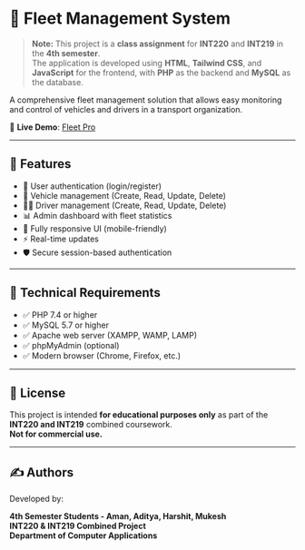 # 🚗 Fleet Management System

> **Note:** This project is a **class assignment** for **INT220** and **INT219** in the **4th semester**.  
> The application is developed using **HTML**, **Tailwind CSS**, and **JavaScript** for the frontend, with **PHP** as the backend and **MySQL** as the database.

A comprehensive fleet management solution that allows easy monitoring and control of vehicles and drivers in a transport organization.

🔗 **Live Demo**: [Fleet Pro](https://fleet-pro.infinityfreeapp.com/)

---

## 🚀 Features

- 🔐 User authentication (login/register)
- 🚚 Vehicle management (Create, Read, Update, Delete)
- 👨‍✈️ Driver management (Create, Read, Update, Delete)
- 📊 Admin dashboard with fleet statistics
- 📱 Fully responsive UI (mobile-friendly)
- ⚡ Real-time updates
- 🛡️ Secure session-based authentication

---

## 🧰 Technical Requirements

- ✅ PHP 7.4 or higher
- ✅ MySQL 5.7 or higher
- ✅ Apache web server (XAMPP, WAMP, LAMP)
- ✅ phpMyAdmin (optional)
- ✅ Modern browser (Chrome, Firefox, etc.)

---

## 📝 License

This project is intended **for educational purposes only** as part of the **INT220 and INT219** combined coursework.  
**Not for commercial use.**

---

## ✍️ Authors

Developed by:

**4th Semester Students - Aman, Aditya, Harshit, Mukesh**  
**INT220 & INT219 Combined Project**  
**Department of Computer Applications**

